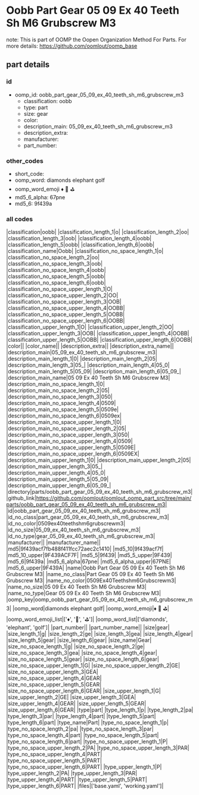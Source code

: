 # Oobb Part Gear 05 09 Ex 40 Teeth Sh M6 Grubscrew M3  

note: This is part of OOMP the Oopen Organization Method For Parts. For more details: https://github.com/oomlout/oomp_base

##  part details





### id
* oomp_id: oobb_part_gear_05_09_ex_40_teeth_sh_m6_grubscrew_m3
  * classification: oobb
  * type: part
  * size: gear
  * color: 
  * description_main: 05_09_ex_40_teeth_sh_m6_grubscrew_m3
  * description_extra: 
  * manufacturer: 
  * part_number: 

### other_codes
* short_code: 
* oomp_word: diamonds elephant golf
* oomp_word_emoji :diamonds: :elephant: :golf:
* md5_6_alpha: 67pne
* md5_6: 9f439a

### all codes 
|classification|oobb|
|classification_length_1|o|
|classification_length_2|oo|
|classification_length_3|oob|
|classification_length_4|oobb|
|classification_length_5|oobb|
|classification_length_6|oobb|
|classification_name|Oobb|
|classification_no_space_length_1|o|
|classification_no_space_length_2|oo|
|classification_no_space_length_3|oob|
|classification_no_space_length_4|oobb|
|classification_no_space_length_5|oobb|
|classification_no_space_length_6|oobb|
|classification_no_space_upper_length_1|O|
|classification_no_space_upper_length_2|OO|
|classification_no_space_upper_length_3|OOB|
|classification_no_space_upper_length_4|OOBB|
|classification_no_space_upper_length_5|OOBB|
|classification_no_space_upper_length_6|OOBB|
|classification_upper_length_1|O|
|classification_upper_length_2|OO|
|classification_upper_length_3|OOB|
|classification_upper_length_4|OOBB|
|classification_upper_length_5|OOBB|
|classification_upper_length_6|OOBB|
|color||
|color_name||
|description_extra||
|description_extra_name||
|description_main|05_09_ex_40_teeth_sh_m6_grubscrew_m3|
|description_main_length_1|0|
|description_main_length_2|05|
|description_main_length_3|05_|
|description_main_length_4|05_0|
|description_main_length_5|05_09|
|description_main_length_6|05_09_|
|description_main_name|05 09 Ex 40 Teeth Sh M6 Grubscrew M3|
|description_main_no_space_length_1|0|
|description_main_no_space_length_2|05|
|description_main_no_space_length_3|050|
|description_main_no_space_length_4|0509|
|description_main_no_space_length_5|0509e|
|description_main_no_space_length_6|0509ex|
|description_main_no_space_upper_length_1|0|
|description_main_no_space_upper_length_2|05|
|description_main_no_space_upper_length_3|050|
|description_main_no_space_upper_length_4|0509|
|description_main_no_space_upper_length_5|0509E|
|description_main_no_space_upper_length_6|0509EX|
|description_main_upper_length_1|0|
|description_main_upper_length_2|05|
|description_main_upper_length_3|05_|
|description_main_upper_length_4|05_0|
|description_main_upper_length_5|05_09|
|description_main_upper_length_6|05_09_|
|directory|parts/oobb_part_gear_05_09_ex_40_teeth_sh_m6_grubscrew_m3|
|github_link|https://github.com/oomlout/oomlout_oomp_part_src/tree/main/parts/oobb_part_gear_05_09_ex_40_teeth_sh_m6_grubscrew_m3|
|id|oobb_part_gear_05_09_ex_40_teeth_sh_m6_grubscrew_m3|
|id_no_class|part_gear_05_09_ex_40_teeth_sh_m6_grubscrew_m3|
|id_no_color|0509ex40teethshm6grubscrewm3|
|id_no_size|05_09_ex_40_teeth_sh_m6_grubscrew_m3|
|id_no_type|gear_05_09_ex_40_teeth_sh_m6_grubscrew_m3|
|manufacturer||
|manufacturer_name||
|md5|9f439acf7fb488f411fcc72aec2c1410|
|md5_10|9f439acf7f|
|md5_10_upper|9F439ACF7F|
|md5_5|9f439|
|md5_5_upper|9F439|
|md5_6|9f439a|
|md5_6_alpha|67pne|
|md5_6_alpha_upper|67PNE|
|md5_6_upper|9F439A|
|name|Oobb Part Gear 05 09 Ex 40 Teeth Sh M6 Grubscrew M3|
|name_no_class|Part Gear 05 09 Ex 40 Teeth Sh M6 Grubscrew M3|
|name_no_color|0509Ex40Teethshm6Grubscrewm3|
|name_no_size|05 09 Ex 40 Teeth Sh M6 Grubscrew M3|
|name_no_type|Gear 05 09 Ex 40 Teeth Sh M6 Grubscrew M3|
|oomp_key|oomp_oobb_part_gear_05_09_ex_40_teeth_sh_m6_grubscrew_m3|
|oomp_word|diamonds elephant golf|
|oomp_word_emoji|:diamonds: :elephant: :golf:|
|oomp_word_emoji_list|[':diamonds:', ':elephant:', ':golf:']|
|oomp_word_list|['diamonds', 'elephant', 'golf']|
|part_number||
|part_number_name||
|size|gear|
|size_length_1|g|
|size_length_2|ge|
|size_length_3|gea|
|size_length_4|gear|
|size_length_5|gear|
|size_length_6|gear|
|size_name|Gear|
|size_no_space_length_1|g|
|size_no_space_length_2|ge|
|size_no_space_length_3|gea|
|size_no_space_length_4|gear|
|size_no_space_length_5|gear|
|size_no_space_length_6|gear|
|size_no_space_upper_length_1|G|
|size_no_space_upper_length_2|GE|
|size_no_space_upper_length_3|GEA|
|size_no_space_upper_length_4|GEAR|
|size_no_space_upper_length_5|GEAR|
|size_no_space_upper_length_6|GEAR|
|size_upper_length_1|G|
|size_upper_length_2|GE|
|size_upper_length_3|GEA|
|size_upper_length_4|GEAR|
|size_upper_length_5|GEAR|
|size_upper_length_6|GEAR|
|type|part|
|type_length_1|p|
|type_length_2|pa|
|type_length_3|par|
|type_length_4|part|
|type_length_5|part|
|type_length_6|part|
|type_name|Part|
|type_no_space_length_1|p|
|type_no_space_length_2|pa|
|type_no_space_length_3|par|
|type_no_space_length_4|part|
|type_no_space_length_5|part|
|type_no_space_length_6|part|
|type_no_space_upper_length_1|P|
|type_no_space_upper_length_2|PA|
|type_no_space_upper_length_3|PAR|
|type_no_space_upper_length_4|PART|
|type_no_space_upper_length_5|PART|
|type_no_space_upper_length_6|PART|
|type_upper_length_1|P|
|type_upper_length_2|PA|
|type_upper_length_3|PAR|
|type_upper_length_4|PART|
|type_upper_length_5|PART|
|type_upper_length_6|PART|
|files|['base.yaml', 'working.yaml']|
